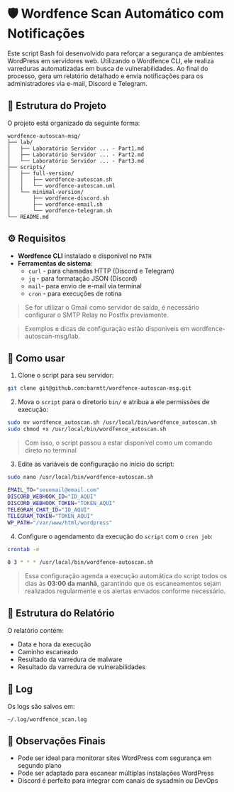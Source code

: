 # 🛡️ Wordfence Scan Automático com Notificações

Este script Bash foi desenvolvido para reforçar a segurança de ambientes WordPress em servidores web. Utilizando o Wordfence CLI, ele realiza varreduras automatizadas em busca de vulnerabilidades. Ao final do processo, gera um relatório detalhado e envia notificações para os administradores via e-mail, Discord e Telegram.



## 📁 Estrutura do Projeto

O projeto está organizado da seguinte forma:
```
wordfence-autoscan-msg/                     
├── lab/                          
│   ├── Laboratório Servidor ... - Part1.md
│   ├── Laboratório Servidor ... - Part2.md
│   └── Laboratório Servidor ... - Part3.md
├── scripts/                      
│   ├── full-version/            
│   │   ├── wordfence-autoscan.sh
│   │   └── wordfence-autoscan.uml
│   └── minimal-version/        
│       ├── wordfence-discord.sh
│       ├── wordfence-email.sh
│       └── wordfence-telegram.sh
└── README.md
```



## ⚙️ Requisitos

- **Wordfence CLI** instalado e disponível no `PATH`
- **Ferramentas de sistema**:
    - `curl` - para chamadas HTTP (Discord e Telegram)
    - `jq` - para formatação JSON (Discord)
    - `mail`- para envio de e-mail via terminal 
    - `cron` - para execuções de rotina

>Se for utilizar o Gmail como servidor de saída, é necessário configurar o SMTP Relay no Postfix previamente.

>Exemplos e dicas de configuração estão disponíveis em wordfence-autoscan-msg/lab.



## 🚀 Como usar

1. Clone o script para seu servidor:

```bash
git clone git@github.com:barmtt/wordfence-autoscan-msg.git
```

2. Mova o `script` para o diretorio `bin/` e atribua a ele permissões de execução:

```bash
sudo mv wordfence_autoscan.sh /usr/local/bin/wordfence_autoscan.sh
sudo chmod +x /usr/local/bin/wordfence_autoscan.sh
```  

>Com isso, o script passou a estar disponível como um comando direto no terminal

3. Edite as variáveis de configuração no início do script:

```bash
sudo nano /usr/local/bin/wordfence-autoscan.sh
```
```bash
EMAIL_TO="seuemail@email.com"
DISCORD_WEBHOOK_ID="ID_AQUI"
DISCORD_WEBHOOK_TOKEN="TOKEN_AQUI"
TELEGRAM_CHAT_ID="ID_AQUI"
TELEGRAM_TOKEN="TOKEN_AQUI"
WP_PATH="/var/www/html/wordpress"
```

4. Configure o agendamento da execução do `script` com o `cron job`:

```bash
crontab -e
```
```bash
0 3 * * * /usr/local/bin/wordfence-autoscan.sh
```
> Essa configuração agenda a execução automática do script todos os dias às **03:00 da manhã**, garantindo que os escaneamentos sejam realizados regularmente e os alertas enviados conforme necessário.



## 📂 Estrutura do Relatório

O relatório contém:

- Data e hora da execução
- Caminho escaneado
- Resultado da varredura de malware
- Resultado da varredura de vulnerabilidades



## 📝 Log

Os logs são salvos em:

```
~/.log/wordfence_scan.log
```



## 🧠 Observações Finais

- Pode ser ideal para monitorar sites WordPress com segurança em segundo plano
- Pode ser adaptado para escanear múltiplas instalações WordPress
- Discord é perfeito para integrar com canais de sysadmin ou DevOps